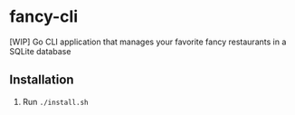 # fancy-cli

[WIP] Go CLI application that manages your favorite fancy restaurants in a SQLite database

## Installation
1. Run `./install.sh`

